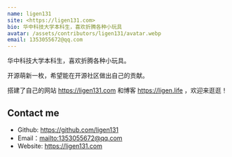 ```yaml
---
name: ligen131
site: <https://ligen131.com>
bio: 华中科技大学本科生，喜欢折腾各种小玩具
avatar: /assets/contributors/ligen131/avatar.webp
email: 1353055672@qq.com
---
```


华中科技大学本科生，喜欢折腾各种小玩具。

开源萌新一枚，希望能在开源社区做出自己的贡献。

搭建了自己的网站 <https://ligen131.com> 和博客 <https://ligen.life> ，欢迎来逛逛！

## Contact me

- Github: <https://github.com/ligen131>
- Email：<mailto:1353055672@qq.com>
- Website: <https://ligen131.com>
